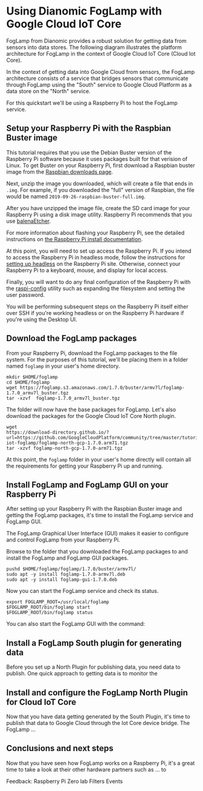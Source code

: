 # Using Dianomic FogLamp with Google Cloud IoT Core

FogLamp from Dianomic provides a robust solution for getting data from sensors
into data stores.  The following diagram illustrates the platform architecture
for FogLamp in the context of Google Cloud IoT Core (Cloud Iot Core).


In the context of getting data into Google Cloud from sensors, the FogLamp
architecture consists of a service that bridges sensors that communicate
through FogLamp using the "South" service to Google Cloud Platform as a data
store on the "North" service.

For this quickstart we'll be using a Raspberry Pi to host the FogLamp service.

## Setup your Raspberry Pi with the Raspbian Buster image
This tutorial requires that you use the Debian Buster version of the Raspberry
Pi software because it uses packages built for that verision of Linux. To get
Buster on your Raspberry Pi, first download a Raspbian buster image from the
[Raspbian downloads page](https://www.raspberrypi.org/downloads/raspbian/).

Next, unzip the image you downloaded, which will create a file that ends in
`.img`. For example, if you downloaded the "full" version of Raspbian, the
file would be named `2019-09-26-raspbian-buster-full.img`.

After you have unzipped the image file, create the SD card image for your
Raspberry Pi using a disk image utility. Raspberry Pi recommends that you use
[balenaEtcher](https://www.balena.io/etcher/).

For more information about flashing your Raspberry Pi, see the detailed instructions
on [the Raspberry Pi install documentation](https://www.raspberrypi.org/documentation/installation/installing-images/README.md).

At this point, you will need to set up access the Raspberry Pi. If you intend
to access the Raspberry Pi in headless mode, follow the instructions for
[setting up headless](https://www.raspberrypi.org/documentation/configuration/wireless/headless.md)
on the Raspberry Pi site. Otherwise, connect your Raspberry Pi to a keyboard,
mouse, and display for local access.

Finally, you will want to do any final configuration of the Raspberry Pi with
the [raspi-config](https://www.raspberrypi.org/documentation/configuration/raspi-config.md)
utility such as expanding the filesystem and setting the user password.

You will be performing subsequent steps on the Raspberry Pi itself either over
SSH if you're working headless or on the Raspberry Pi hardware if you're using
the Desktop UI.

## Download the FogLamp packages
From your Raspberry Pi, download the FogLamp packages to the file system. For
the purposes of this tutorial, we'll be placing them in a folder named
`foglamp` in your user's home directory.

```
mkdir $HOME/foglamp
cd $HOME/foglamp
wget https://foglamp.s3.amazonaws.com/1.7.0/buster/armv7l/foglamp-1.7.0_armv7l_buster.tgz
tar -xzvf  foglamp-1.7.0_armv7l_buster.tgz
```

The folder will now have the base packages for FogLamp. Let's also download the
packages for the Google Cloud IoT Core North plugin.

```
wget
https://download-directory.github.io/?url=https://github.com/GoogleCloudPlatform/community/tree/master/tutorials/cloud-iot-foglamp/foglamp-north-gcp-1.7.0.arm71.tgz
tar -xzvf foglamp-north-gcp-1.7.0-arm71.tgz
```

At this point, the `foglamp` folder in your user's home directly will contain
all the requirements for getting your Raspberry Pi up and running.

## Install FogLamp and FogLamp GUI on your Raspberry Pi

After setting up your Raspberry Pi with the Raspbian Buster image and getting
the FogLamp packages, it's time to install the FogLamp service and FogLamp GUI.

The FogLamp Graphical User Interface (GUI) makes it easier to configure and
control FogLamp from your Raspberry Pi.

Browse to the folder that you downloaded the FogLamp packages to and install
the FogLamp and FogLamp GUI packages.
```
pushd $HOME/foglamp/foglamp/1.7.0/buster/armv7l/
sudo apt -y install foglamp-1.7.0-armv7l.deb
sudo apt -y install foglamp-gui-1.7.0.deb
```

Now you can start the FogLamp service and check its status.

```
export FOGLAMP_ROOT=/usr/local/foglamp
$FOGLAMP_ROOT/bin/foglamp start
$FOGLAMP_ROOT/bin/foglamp status
```

You can also start the FogLamp GUI with the command:


## Install a FogLamp South plugin for generating data
Before you set up a North Plugin for publishing data, you need data to publish.
One quick approach to getting data is to monitor the

## Install and configure the FogLamp North Plugin for Cloud IoT Core
Now that you have data getting generated by the South Plugin, it's time to
publish that data to Google Cloud through the Iot Core device bridge. The
FogLamp …

## Conclusions and next steps
Now that you have seen how FogLamp works on a Raspberry Pi, it's a great time
to take a look at their other hardware partners such as … to



Feedback:
Raspberry Pi Zero lab
Filters
Events

